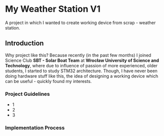 # **My Weather Station V1**
A project in which I wanted to create working device from scrap - weather station.

## **Introduction**
Why project like this?
Because recently (in the past few months) I joined Science Club **SBT - Solar Boat Team**
at **Wrocław University of Science and Technology**, where due to influence of passion of more experienced, older students, I started to study STM32 architecture. Though, I have never been doing hardware stuff like this, the idea of designing a working device which can be useful - quickly found my interests. 

### **Project Guidelines**
- 1
- 2
- 3

### **Implementation Process**
